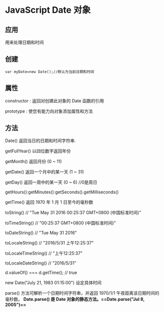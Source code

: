 # JavaScript Date 对象

## 应用

用来处理日期和时间

## 创建

```
var myDate=new Date();//默认为当前日期和时间
```

## 属性

constructor : 返回对创建此对象的 Date 函数的引用

prototype : 使您有能力向对象添加属性和方法


## 方法

Date() 返回当日的日期和时间字符串.

getFullYear() 以四位数字返回年份

getMonth() 返回月份 (0 ~ 11)

getDate() 返回一个月中的某一天 (1 ~ 31)

getDay() 返回一周中的某一天 (0 ~ 6) //0是周日

getHours():getMinutes():getSeconds().getMilliseconds()

getTime() 返回 1970 年 1 月 1 日至今的毫秒数

toString() // "Tue May 31 2016 00:25:37 GMT+0800 (中国标准时间)"

toTimeString() // "00:25:37 GMT+0800 (中国标准时间)"

toDateString() // "Tue May 31 2016"

toLocaleString() // "2016/5/31 上午12:25:37"

toLocaleTimeString() // "上午12:25:37"

toLocaleDateString() // "2016/5/31"

d.valueOf() === d.getTime(); // true

new Date("July 21, 1983 01:15:00") 设定具体时间

parse() 方法可解析一个日期时间字符串，并返回 1970/1/1 午夜距离该日期时间的毫秒数。 **Date.parse() 是 Date 对象的静态方法。==Date.parse("Jul 8, 2005")==**
